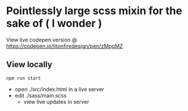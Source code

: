 # Pointlessly large scss mixin for the sake of ( I wonder )

View live codepen version @ https://codepen.io/litonfiredesign/pen/zMpgMZ

## View locally
`npm run start`  

- open ./src/index.html in a live server  
- edit ./sass/main.scss  
  - view live updates in server  
